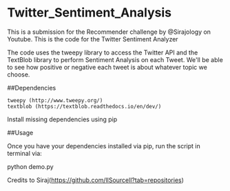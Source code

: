 # Twitter_Sentiment_Analysis
This is a submission for the Recommender challenge by @Sirajology on Youtube.
This is the code for the Twitter Sentiment Analyzer

The code uses the tweepy library to access the Twitter API and the TextBlob library to perform Sentiment Analysis on each Tweet. We'll be able to see how positive or negative each tweet is about whatever topic we choose.

##Dependencies

    tweepy (http://www.tweepy.org/)
    textblob (https://textblob.readthedocs.io/en/dev/)

Install missing dependencies using pip

##Usage

Once you have your dependencies installed via pip, run the script in terminal via:

  python demo.py
  
Credits to Siraj(https://github.com/llSourcell?tab=repositories)  
  


